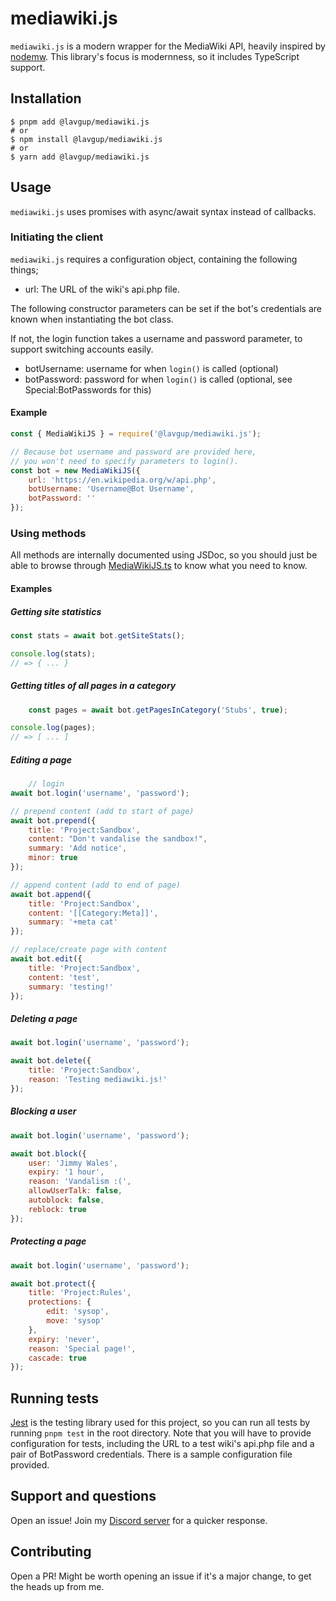 # mediawiki.js
`mediawiki.js` is a modern wrapper for the MediaWiki API, heavily inspired by [nodemw](https://github.com/macbre/nodemw).
This library's focus is modernness, so it includes TypeScript support.

## Installation
```shell
$ pnpm add @lavgup/mediawiki.js
# or
$ npm install @lavgup/mediawiki.js
# or
$ yarn add @lavgup/mediawiki.js
```

## Usage
`mediawiki.js` uses promises with async/await syntax instead of callbacks.

### Initiating the client
`mediawiki.js` requires a configuration object, containing the following things;

* url: The URL of the wiki's api.php file.

The following constructor parameters can be set if the bot's credentials are known when instantiating the bot class.

If not, the login function takes a username and password parameter, to support switching accounts easily.

* botUsername: username for when `login()` is called (optional)
* botPassword: password for when `login()` is called (optional, see Special:BotPasswords for this)

#### Example
```js
const { MediaWikiJS } = require('@lavgup/mediawiki.js');

// Because bot username and password are provided here,
// you won't need to specify parameters to login().
const bot = new MediaWikiJS({
	url: 'https://en.wikipedia.org/w/api.php',
	botUsername: 'Username@Bot Username',
	botPassword: ''
});
```

### Using methods
All methods are internally documented using JSDoc, so you should just be able to browse
through [MediaWikiJS.ts](src/MediaWikiJS.ts) to know what you need to know.

#### Examples
##### Getting site statistics
```js
const stats = await bot.getSiteStats();

console.log(stats);
// => { ... }
```

##### Getting titles of all pages in a category
```js
    const pages = await bot.getPagesInCategory('Stubs', true);

console.log(pages);
// => [ ... ]
```

##### Editing a page
```js
    // login
await bot.login('username', 'password');

// prepend content (add to start of page)
await bot.prepend({
	title: 'Project:Sandbox',
	content: "Don't vandalise the sandbox!",
	summary: 'Add notice',
	minor: true
});

// append content (add to end of page)
await bot.append({
	title: 'Project:Sandbox',
	content: '[[Category:Meta]]',
	summary: '+meta cat'
});

// replace/create page with content
await bot.edit({
	title: 'Project:Sandbox',
	content: 'test',
	summary: 'testing!'
});
```

##### Deleting a page
```js
await bot.login('username', 'password');

await bot.delete({
	title: 'Project:Sandbox',
	reason: 'Testing mediawiki.js!'
});
```

##### Blocking a user
```js
await bot.login('username', 'password');

await bot.block({
	user: 'Jimmy Wales',
	expiry: '1 hour',
	reason: 'Vandalism :(',
	allowUserTalk: false,
	autoblock: false,
	reblock: true
});
```

##### Protecting a page
```js
await bot.login('username', 'password');

await bot.protect({
	title: 'Project:Rules',
	protections: {
		edit: 'sysop',
		move: 'sysop'
	},
	expiry: 'never',
	reason: 'Special page!',
	cascade: true
});
```

## Running tests
[Jest](https://jestjs.io) is the testing library used for this project, so you can run all tests by running `pnpm test`
in the root directory. Note that you will have to provide configuration for tests, including the URL to a test wiki's
api.php file and a pair of BotPassword credentials. There is a sample configuration file provided.

## Support and questions
Open an issue!
Join my [Discord server](https://discord.gg/3hsdQhYVKT) for a quicker response.

## Contributing
Open a PR! Might be worth opening an issue if it's a major change, to get the heads up from me.
